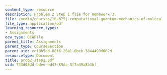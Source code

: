 ```yaml
---
content_type: resource
description: Problem 2 Step 1 flie for Homework 3.
file: /media/courses/10-675j-computational-quantum-mechanics-of-molecular-and-extended-systems-fall-2004/743d03ddbdeeed4789da3f7a49a8b3bf_prob2_step1.pdf
file_type: application/pdf
learning_resource_types:
- Assignments
ocw_type: OCWFile
parent_title: Assignments
parent_type: CourseSection
parent_uid: cef0b5ed-80f6-26a1-6beb-3844490d082d
resourcetype: Document
title: prob2_step1.pdf
uid: 743d03dd-bdee-ed47-89da-3f7a49a8b3bf
---
```

